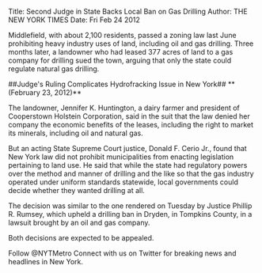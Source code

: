 Title: Second Judge in State Backs Local Ban on Gas Drilling
Author: THE NEW YORK TIMES
Date: Fri Feb 24 2012

Middlefield, with about 2,100 residents, passed a zoning law last June
prohibiting heavy industry uses of land, including oil and gas drilling. Three
months later, a landowner who had leased 377 acres of land to a gas company for
drilling sued the town, arguing that only the state could regulate natural gas
drilling.

##Judge's Ruling Complicates Hydrofracking Issue in New York##
** (February 23, 2012)**

The landowner, Jennifer K. Huntington, a dairy farmer and president of
Cooperstown Holstein Corporation, said in the suit that the law denied her
company the economic benefits of the leases, including the right to market
its minerals, including oil and natural gas.

But an acting State Supreme Court justice, Donald F. Cerio Jr., found that New
York law did not prohibit municipalities from enacting legislation pertaining
to land use. He said that while the state had regulatory powers over the method
and manner of drilling and the like so that the gas industry operated under
uniform standards statewide, local governments could decide whether they wanted
drilling at all.

The decision was similar to the one rendered on Tuesday by Justice Phillip R.
Rumsey, which upheld a drilling ban in Dryden, in Tompkins County, in a lawsuit
brought by an oil and gas company.

Both decisions are expected to be appealed.

Follow @NYTMetro
Connect with us on Twitter for breaking news and headlines in New York.
